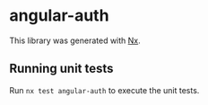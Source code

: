 # angular-auth

This library was generated with [Nx](https://nx.dev).

## Running unit tests

Run `nx test angular-auth` to execute the unit tests.
